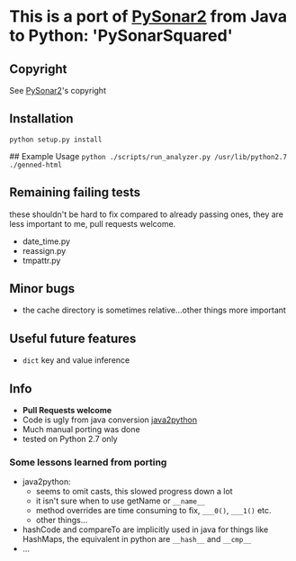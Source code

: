 # This is a port of [PySonar2](https://github.com/yinwang0/pysonar2) from Java to Python: 'PySonarSquared'

## Copyright
See [PySonar2](https://github.com/yinwang0/pysonar2)'s copyright

## Installation

`python setup.py install`

## Example Usage
`python ./scripts/run_analyzer.py /usr/lib/python2.7 ./genned-html`

## Remaining failing tests
these shouldn't be hard to fix compared to already passing ones, they are less important to me, pull requests welcome.

- date_time.py
- reassign.py
- tmpattr.py

## Minor bugs
- the cache directory is sometimes relative...other things more important


## Useful future features
- `dict` key and value inference

## Info

- **Pull Requests welcome**
- Code is ugly from java conversion [java2python](https://code.google.com/p/java2python/)
- Much manual porting was done
- tested on Python 2.7 only

### Some lessons learned from porting

- java2python:
	- seems to omit casts, this slowed progress down a lot
	- it isn't sure when to use getName or `__name__`
	- method overrides are time consuming to fix, `___0()`, `___1()` etc.
	- other things...
- hashCode and compareTo are implicitly used in java for things like HashMaps, the equivalent in python are `__hash__` and `__cmp__`
- ...